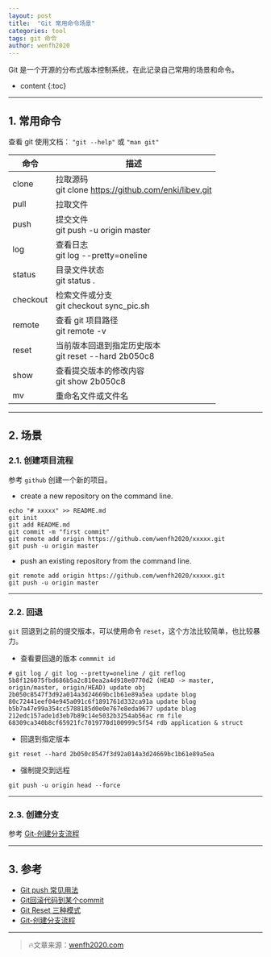 ```yaml
---
layout: post
title:  "Git 常用命令场景"
categories: tool
tags: git 命令
author: wenfh2020
---
```


Git 是一个开源的分布式版本控制系统，在此记录自己常用的场景和命令。



* content
{:toc}

---

## 1. 常用命令

查看 git 使用文档： `"git --help"` 或 `"man git"`

| 命令     | 描述                                                      |
| -------- | --------------------------------------------------------- |
| clone    | 拉取源码 <br/>git clone https://github.com/enki/libev.git |
| pull     | 拉取文件                                                  |
| push     | 提交文件<br/>git push -u origin master                    |
| log      | 查看日志<br/>git log --pretty=oneline                     |
| status   | 目录文件状态<br/>git status .                             |
| checkout | 检索文件或分支<br/>git checkout sync_pic.sh               |
| remote   | 查看 git 项目路径<br/>git remote -v                       |
| reset    | 当前版本回退到指定历史版本  <br/>git reset --hard 2b050c8 |
| show     | 查看提交版本的修改内容 <br/>  git show 2b050c8            |
| mv       | 重命名文件或文件名                                        |

---

## 2. 场景

### 2.1. 创建项目流程

参考 `github` 创建一个新的项目。

* create a new repository on the command line.

```shell
echo "# xxxxx" >> README.md
git init
git add README.md
git commit -m "first commit"
git remote add origin https://github.com/wenfh2020/xxxxx.git
git push -u origin master
```

* push an existing repository from the command line.

```shell
git remote add origin https://github.com/wenfh2020/xxxxx.git
git push -u origin master
```

---

### 2.2. 回退

`git` 回退到之前的提交版本，可以使用命令 `reset`，这个方法比较简单，也比较暴力。

* 查看要回退的版本 `commmit id`

```shell
# git log / git log --pretty=oneline / git reflog
5b8f126075fbd686b5a2c810ea2a4d918e0770d2 (HEAD -> master, origin/master, origin/HEAD) update obj
2b050c8547f3d92a014a3d24669bc1b61e89a5ea update blog
80c72441eef04e945a091c6f1891761d332ca91a update blog
b5b7a47e99a354cc5788185d0e0e767e8eda9677 update blog
212edc157ade1d3eb7b89c14e5032b3254ab56ac rm file
68309ca340b8cf65921fc7019770d100999c5f54 rdb application & struct
```

* 回退到指定版本

```shell
git reset --hard 2b050c8547f3d92a014a3d24669bc1b61e89a5ea
```

* 强制提交到远程

```shell
git push -u origin head --force
```

---

### 2.3. 创建分支

参考 [Git-创建分支流程](https://blog.csdn.net/zhangsify/article/details/80546069)

---

## 3. 参考

* [Git push 常见用法](https://www.cnblogs.com/qianqiannian/p/6008140.html)
* [Git回滚代码到某个commit](https://www.cnblogs.com/hukuangjie/p/11369434.html)
* [Git Reset 三种模式](https://www.jianshu.com/p/c2ec5f06cf1a)
* [Git-创建分支流程](https://blog.csdn.net/zhangsify/article/details/80546069)

---

> 🔥文章来源：[wenfh2020.com](https://wenfh2020.com/)
